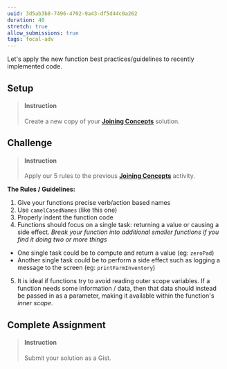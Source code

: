 ```yaml
---
uuid: 3d5ab3b8-7496-4702-9a43-df5d44c0a262
duration: 40
stretch: true
allow_submissions: true
tags: focal-adv
---
```


Let's apply the new function best practices/guidelines to recently implemented code.

## Setup

> #### Instruction
> Create a new copy of your **[Joining Concepts](/9605c1f5-90d1-4b8f-b352-30ccc0592b7f)** solution.

## Challenge

> #### Instruction
> Apply our 5 rules to the previous **[Joining Concepts](/9605c1f5-90d1-4b8f-b352-30ccc0592b7f)** activity. 

**The Rules / Guidelines:**

1. Give your functions precise verb/action based names
2. Use `camelCasedNames` (like this one)
3. Properly indent the function code
4. Functions should focus on a single task: returning a value or causing a side effect. _Break your function into additional smaller functions if you find it doing two or more things_
  * One single task could be to compute and return a value (eg: `zeroPad`)
  * Another single task could be to perform a side effect such as logging a message to the screen (eg: `printFarmInventory`)
5. It is ideal if functions try to avoid reading outer scope variables. If a function needs some information / data, then that data should instead be passed in as a parameter, making it available within the function's _inner scope_.


## Complete Assignment

> #### Instruction
> Submit your solution as a Gist.
